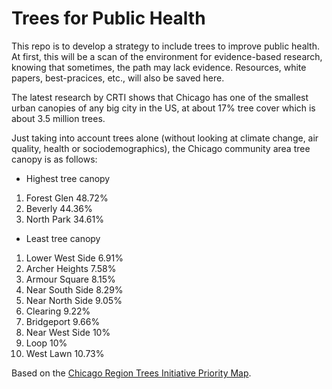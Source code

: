 # Trees for Public Health

This repo is to develop a strategy to include trees to improve public health. At first, this will be a scan of the environment for evidence-based research, knowing that sometimes, the path may lack evidence. Resources, white papers, best-pracices, etc., will also be saved here.

The latest research by CRTI shows that Chicago has one of the smallest urban canopies of any big city in the US, at about 17% tree cover which is about 3.5 million trees.

Just taking into account trees alone (without looking at climate change, air quality, health or sociodemographics), the Chicago community area tree canopy is as follows:

* Highest tree canopy
1.  Forest Glen 48.72%
2.  Beverly 44.36%
3.  North Park 34.61%

* Least tree canopy
1.  Lower West Side 6.91%
2.  Archer Heights 7.58%
3.  Armour Square 8.15%
4.  Near South Side 8.29%
5.  Near North Side 9.05%
6.  Clearing 9.22%
7.  Bridgeport 9.66%
8.  Near West Side 10%
9.  Loop 10%
10. West Lawn 10.73%

Based on the [Chicago Region Trees Initiative Priority Map](https://mortonarb.maps.arcgis.com/apps/View/index.html?appid=0700702eb8fa4c31a4d957d71a09d690).
